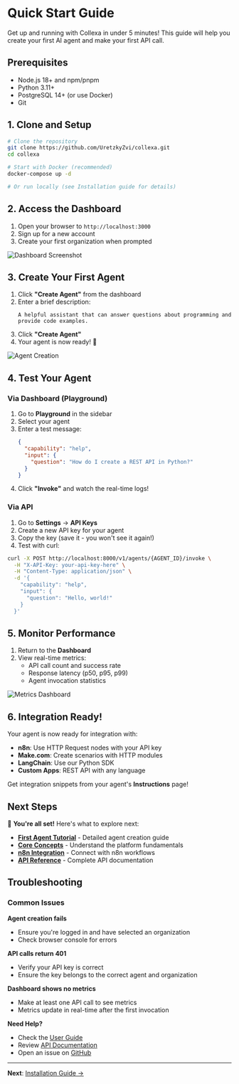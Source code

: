 # Quick Start Guide

Get up and running with Collexa in under 5 minutes! This guide will help you create your first AI agent and make your first API call.

## Prerequisites

- Node.js 18+ and npm/pnpm
- Python 3.11+
- PostgreSQL 14+ (or use Docker)
- Git

## 1. Clone and Setup

```bash
# Clone the repository
git clone https://github.com/UretzkyZvi/collexa.git
cd collexa

# Start with Docker (recommended)
docker-compose up -d

# Or run locally (see Installation guide for details)
```

## 2. Access the Dashboard

1. Open your browser to `http://localhost:3000`
2. Sign up for a new account
3. Create your first organization when prompted

![Dashboard Screenshot](../assets/dashboard-welcome.png)

## 3. Create Your First Agent

1. Click **"Create Agent"** from the dashboard
2. Enter a brief description:
   ```
   A helpful assistant that can answer questions about programming and provide code examples.
   ```
3. Click **"Create Agent"**
4. Your agent is now ready! 🎉

![Agent Creation](../assets/agent-creation.png)

## 4. Test Your Agent

### Via Dashboard (Playground)

1. Go to **Playground** in the sidebar
2. Select your agent
3. Enter a test message:
   ```json
   {
     "capability": "help",
     "input": {
       "question": "How do I create a REST API in Python?"
     }
   }
   ```
4. Click **"Invoke"** and watch the real-time logs!

### Via API

1. Go to **Settings** → **API Keys**
2. Create a new API key for your agent
3. Copy the key (save it - you won't see it again!)
4. Test with curl:

```bash
curl -X POST http://localhost:8000/v1/agents/{AGENT_ID}/invoke \
  -H "X-API-Key: your-api-key-here" \
  -H "Content-Type: application/json" \
  -d '{
    "capability": "help",
    "input": {
      "question": "Hello, world!"
    }
  }'
```

## 5. Monitor Performance

1. Return to the **Dashboard**
2. View real-time metrics:
   - API call count and success rate
   - Response latency (p50, p95, p99)
   - Agent invocation statistics

![Metrics Dashboard](../assets/metrics-dashboard.png)

## 6. Integration Ready!

Your agent is now ready for integration with:

- **n8n**: Use HTTP Request nodes with your API key
- **Make.com**: Create scenarios with HTTP modules
- **LangChain**: Use our Python SDK
- **Custom Apps**: REST API with any language

Get integration snippets from your agent's **Instructions** page!

## Next Steps

🎯 **You're all set!** Here's what to explore next:

- **[First Agent Tutorial](./first-agent.md)** - Detailed agent creation guide
- **[Core Concepts](./concepts.md)** - Understand the platform fundamentals
- **[n8n Integration](../integrations/n8n.md)** - Connect with n8n workflows
- **[API Reference](../api/overview.md)** - Complete API documentation

## Troubleshooting

### Common Issues

**Agent creation fails**
- Ensure you're logged in and have selected an organization
- Check browser console for errors

**API calls return 401**
- Verify your API key is correct
- Ensure the key belongs to the correct agent and organization

**Dashboard shows no metrics**
- Make at least one API call to see metrics
- Metrics update in real-time after the first invocation

**Need Help?**
- Check the [User Guide](../user-guide/dashboard.md)
- Review [API Documentation](../api/overview.md)
- Open an issue on [GitHub](https://github.com/UretzkyZvi/collexa/issues)

---

**Next**: [Installation Guide →](./installation.md)
